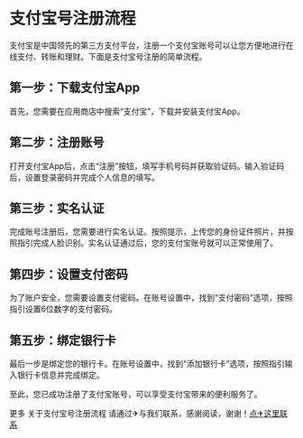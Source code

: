 # 支付宝号注册流程

支付宝是中国领先的第三方支付平台，注册一个支付宝账号可以让您方便地进行在线支付、转账和理财。下面是支付宝号注册的简单流程。

## 第一步：下载支付宝App

首先，您需要在应用商店中搜索“支付宝”，下载并安装支付宝App。

## 第二步：注册账号

打开支付宝App后，点击“注册”按钮，填写手机号码并获取验证码。输入验证码后，设置登录密码并完成个人信息的填写。

## 第三步：实名认证

完成账号注册后，您需要进行实名认证。按照提示，上传您的身份证件照片，并按照指引完成人脸识别。实名认证通过后，您的支付宝账号就可以正常使用了。

## 第四步：设置支付密码

为了账户安全，您需要设置支付密码。在账号设置中，找到“支付密码”选项，按照指引设置6位数字的支付密码。

## 第五步：绑定银行卡

最后一步是绑定您的银行卡。在账号设置中，找到“添加银行卡”选项，按照指引输入银行卡信息并完成绑定。

至此，您已成功注册了支付宝账号，可以享受支付宝带来的便利服务了。

更多 关于支付宝号注册流程 请通过✈与我们联系，感谢阅读，谢谢！[点✈这里联系](https://111.k02.cc)
